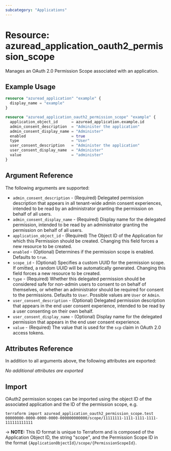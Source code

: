 ```yaml
---
subcategory: "Applications"
---
```


# Resource: azuread_application_oauth2_permission_scope

Manages an OAuth 2.0 Permission Scope associated with an application.

## Example Usage

```terraform
resource "azuread_application" "example" {
  display_name = "example"
}

resource "azuread_application_oauth2_permission_scope" "example" {
  application_object_id      = azuread_application.example.id
  admin_consent_description  = "Administer the application"
  admin_consent_display_name = "Administer"
  enabled                    = true
  type                       = "User"
  user_consent_description   = "Administer the application"
  user_consent_display_name  = "Administer"
  value                      = "administer"
}
```

## Argument Reference

The following arguments are supported:

* `admin_consent_description` - (Required) Delegated permission description that appears in all tenant-wide admin consent experiences, intended to be read by an administrator granting the permission on behalf of all users.
* `admin_consent_display_name` - (Required) Display name for the delegated permission, intended to be read by an administrator granting the permission on behalf of all users.
* `application_object_id` - (Required) The Object ID of the Application for which this Permission should be created. Changing this field forces a new resource to be created.
* `enabled` - (Optional) Determines if the permission scope is enabled. Defaults to `true`.
* `scope_id` - (Optional) Specifies a custom UUID for the permission scope. If omitted, a random UUID will be automatically generated. Changing this field forces a new resource to be created.
* `type` - (Required) Whether this delegated permission should be considered safe for non-admin users to consent to on behalf of themselves, or whether an administrator should be required for consent to the permissions. Defaults to `User`. Possible values are `User` or `Admin`.
* `user_consent_description` - (Optional) Delegated permission description that appears in the end user consent experience, intended to be read by a user consenting on their own behalf.
* `user_consent_display_name` - (Optional) Display name for the delegated permission that appears in the end user consent experience.
* `value` - (Required) The value that is used for the `scp` claim in OAuth 2.0 access tokens.

## Attributes Reference

In addition to all arguments above, the following attributes are exported:

*No additional attributes are exported*

## Import

OAuth2 permission scopes can be imported using the object ID of the associated application and the ID of the permission scope, e.g.

```shell
terraform import azuread_application_oauth2_permission_scope.test 00000000-0000-0000-0000-000000000000/scope/11111111-1111-1111-1111-111111111111
```

-> **NOTE:** This ID format is unique to Terraform and is composed of the Application Object ID, the string "scope", and the Permission Scope ID in the format `{ApplicationObjectId}/scope/{PermissionScopeId}`.
